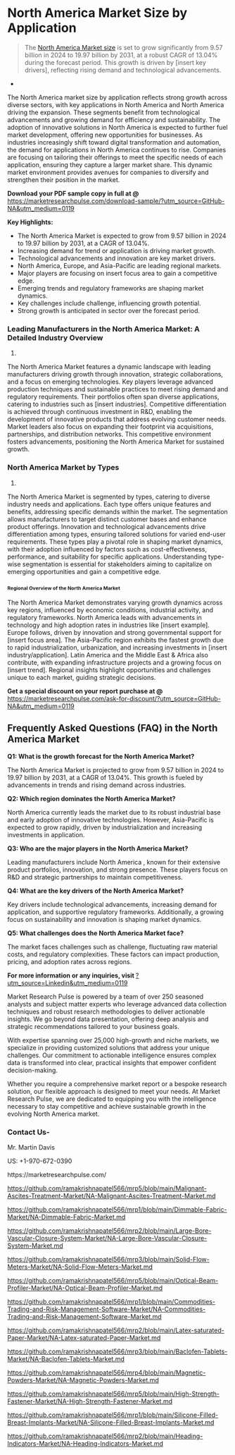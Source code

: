 <h1>North America  Market&nbsp;Size by Application</h1><blockquote><p>The <a href="https://marketresearchpulse.com/download-sample/?utm_source=GitHub-NA&amp;utm_medium=0119">North America  Market size</a> is set to grow significantly from 9.57 billion in 2024 to 19.97 billion by 2031, at a robust CAGR of 13.04% during the forecast period. This growth is driven by [insert key drivers], reflecting rising demand and technological advancements.</p></blockquote><ul><li></li></ul><p>The North America  market size by application reflects strong growth across diverse sectors, with key applications in North America  and North America  driving the expansion. These segments benefit from technological advancements and growing demand for efficiency and sustainability. The adoption of innovative solutions in North America  is expected to further fuel market development, offering new opportunities for businesses. As industries increasingly shift toward digital transformation and automation, the demand for applications in North America  continues to rise. Companies are focusing on tailoring their offerings to meet the specific needs of each application, ensuring they capture a larger market share. This dynamic market environment provides avenues for companies to diversify and strengthen their position in the market.</p><p><strong>Download your PDF sample copy in full at @ </strong><a href="https://marketresearchpulse.com/download-sample/?utm_source=GitHub-NA&amp;utm_medium=0119">https://marketresearchpulse.com/download-sample/?utm_source=GitHub-NA&amp;utm_medium=0119</a></p><p><strong>Key Highlights: </strong></p><ul><li>The North America  Market is expected to grow from 9.57 billion in 2024 to 19.97 billion by 2031, at a CAGR of 13.04%.</li><li>Increasing demand for trend or application is driving market growth.</li><li>Technological advancements and innovation are key market drivers.</li><li>North America, Europe, and Asia-Pacific are leading regional markets.</li><li>Major players are focusing on insert focus area to gain a competitive edge.</li><li>Emerging trends and regulatory frameworks are shaping market dynamics.</li><li>Key challenges include challenge, influencing growth potential.</li><li>Strong growth is anticipated in sector over the forecast period.</li></ul><h3>Leading Manufacturers in the North America  Market: A Detailed Industry Overview</h3><ol><li></li></ol><div class="flex max-w-full flex-col flex-grow"><div class="min-h-8 text-message flex w-full flex-col items-end gap-2 whitespace-normal break-words [.text-message+&amp;]:mt-5" dir="auto" data-message-author-role="assistant" data-message-id="fd8432e4-4910-450d-b182-61b7bfb0a01f" data-message-model-slug="gpt-4o"><div class="flex w-full flex-col gap-1 empty:hidden first:pt-[3px]"><div class="markdown prose w-full break-words dark:prose-invert light"><p>The North America  Market features a dynamic landscape with leading manufacturers driving growth through innovation, strategic collaborations, and a focus on emerging technologies. Key players leverage advanced production techniques and sustainable practices to meet rising demand and regulatory requirements. Their portfolios often span diverse applications, catering to industries such as [insert industries]. Competitive differentiation is achieved through continuous investment in R&amp;D, enabling the development of innovative products that address evolving customer needs. Market leaders also focus on expanding their footprint via acquisitions, partnerships, and distribution networks. This competitive environment fosters advancements, positioning the North America  Market for sustained growth.</p></div></div></div></div><h3>North America  Market by Types</h3><ol><li></li></ol><div class="flex max-w-full flex-col flex-grow"><div class="min-h-8 text-message flex w-full flex-col items-end gap-2 whitespace-normal break-words [.text-message+&amp;]:mt-5" dir="auto" data-message-author-role="assistant" data-message-id="084470be-0bb7-4664-bddf-5156b4f41249" data-message-model-slug="gpt-4o-mini"><div class="flex w-full flex-col gap-1 empty:hidden first:pt-[3px]"><div class="markdown prose w-full break-words dark:prose-invert light"><p>The North America  Market is segmented by types, catering to diverse industry needs and applications. Each type offers unique features and benefits, addressing specific demands within the market. The segmentation allows manufacturers to target distinct customer bases and enhance product offerings. Innovation and technological advancements drive differentiation among types, ensuring tailored solutions for varied end-user requirements. These types play a pivotal role in shaping market dynamics, with their adoption influenced by factors such as cost-effectiveness, performance, and suitability for specific applications. Understanding type-wise segmentation is essential for stakeholders aiming to capitalize on emerging opportunities and gain a competitive edge.</p></div></div></div></div><h3><span style="font-size: 11px;">Regional Overview of the North America  Market</span></h3><div class="flex max-w-full flex-col flex-grow"><div class="min-h-8 text-message flex w-full flex-col items-end gap-2 whitespace-normal break-words [.text-message+&amp;]:mt-5" dir="auto" data-message-author-role="assistant" data-message-id="e9038762-ce64-4e30-91c9-9bd413514231" data-message-model-slug="gpt-4o-mini"><div class="flex w-full flex-col gap-1 empty:hidden first:pt-[3px]"><div class="markdown prose w-full break-words dark:prose-invert light"><p>The North America  Market demonstrates varying growth dynamics across key regions, influenced by economic conditions, industrial activity, and regulatory frameworks. North America leads with advancements in technology and high adoption rates in industries like [insert example]. Europe follows, driven by innovation and strong governmental support for [insert focus area]. The Asia-Pacific region exhibits the fastest growth due to rapid industrialization, urbanization, and increasing investments in [insert industry/application]. Latin America and the Middle East &amp; Africa also contribute, with expanding infrastructure projects and a growing focus on [insert trend]. Regional insights highlight opportunities and challenges unique to each market, guiding strategic decisions.</p></div></div></div></div><p><strong>Get a special discount on your report purchase at @ </strong><a href="https://marketresearchpulse.com/ask-for-discount/?utm_source=GitHub-NA&amp;utm_medium=0119">https://marketresearchpulse.com/ask-for-discount/?utm_source=GitHub-NA&amp;utm_medium=0119</a></p><h2>Frequently Asked Questions (FAQ) in the North America  Market</h2><p><strong>Q1: What is the growth forecast for the North America  Market?</strong></p><p>The North America  Market is projected to grow from 9.57 billion in 2024 to 19.97 billion by 2031, at a CAGR of 13.04%. This growth is fueled by advancements in trends and rising demand across industries.</p><p><strong>Q2: Which region dominates the North America  Market?</strong></p><p>North America currently leads the market due to its robust industrial base and early adoption of innovative technologies. However, Asia-Pacific is expected to grow rapidly, driven by industrialization and increasing investments in application.</p><p><strong>Q3: Who are the major players in the North America  Market?</strong></p><p>Leading manufacturers include North America , known for their extensive product portfolios, innovation, and strong presence. These players focus on R&amp;D and strategic partnerships to maintain competitiveness.</p><p><strong>Q4: What are the key drivers of the North America  Market?</strong></p><p>Key drivers include technological advancements, increasing demand for application, and supportive regulatory frameworks. Additionally, a growing focus on sustainability and innovation is shaping market dynamics.</p><p><strong>Q5: What challenges does the North America  Market face?</strong></p><p>The market faces challenges such as challenge, fluctuating raw material costs, and regulatory complexities. These factors can impact production, pricing, and adoption rates across regions.</p><p><strong>For more information or any inquiries, visit&nbsp;</strong><a href="?utm_source=Linkedin&utm_medium=0119">?utm_source=Linkedin&utm_medium=0119</a></p><p>Market Research Pulse is powered by a team of over 250 seasoned analysts and subject matter experts who leverage advanced data collection techniques and robust research methodologies to deliver actionable insights. We go beyond data presentation, offering deep analysis and strategic recommendations tailored to your business goals.</p><p>With expertise spanning over 25,000 high-growth and niche markets, we specialize in providing customized solutions that address your unique challenges. Our commitment to actionable intelligence ensures complex data is transformed into clear, practical insights that empower confident decision-making.</p><p>Whether you require a comprehensive market report or a bespoke research solution, our flexible approach is designed to meet your needs. At Market Research Pulse, we are dedicated to equipping you with the intelligence necessary to stay competitive and achieve sustainable growth in the evolving North America  market.</p><h3><strong>Contact Us-</strong></h3><p>Mr. Martin Davis</p><p>US: +1-970-672-0390</p><p>https://marketresearchpulse.com/</p><p><a href="https://github.com/ramakrishnapatel566/mrp5/blob/main/Malignant-Ascites-Treatment-Market/NA-Malignant-Ascites-Treatment-Market.md">https://github.com/ramakrishnapatel566/mrp5/blob/main/Malignant-Ascites-Treatment-Market/NA-Malignant-Ascites-Treatment-Market.md</a></p><p><a href="https://github.com/ramakrishnapatel566/mrp1/blob/main/Dimmable-Fabric-Market/NA-Dimmable-Fabric-Market.md">https://github.com/ramakrishnapatel566/mrp1/blob/main/Dimmable-Fabric-Market/NA-Dimmable-Fabric-Market.md</a></p><p><a href="https://github.com/ramakrishnapatel566/mrp2/blob/main/Large-Bore-Vascular-Closure-System-Market/NA-Large-Bore-Vascular-Closure-System-Market.md">https://github.com/ramakrishnapatel566/mrp2/blob/main/Large-Bore-Vascular-Closure-System-Market/NA-Large-Bore-Vascular-Closure-System-Market.md</a></p><p><a href="https://github.com/ramakrishnapatel566/mrp3/blob/main/Solid-Flow-Meters-Market/NA-Solid-Flow-Meters-Market.md">https://github.com/ramakrishnapatel566/mrp3/blob/main/Solid-Flow-Meters-Market/NA-Solid-Flow-Meters-Market.md</a></p><p><a href="https://github.com/ramakrishnapatel566/mrp5/blob/main/Optical-Beam-Profiler-Market/NA-Optical-Beam-Profiler-Market.md">https://github.com/ramakrishnapatel566/mrp5/blob/main/Optical-Beam-Profiler-Market/NA-Optical-Beam-Profiler-Market.md</a></p><p><a href="https://github.com/ramakrishnapatel566/mrp1/blob/main/Commodities-Trading-and-Risk-Management-Software-Market/NA-Commodities-Trading-and-Risk-Management-Software-Market.md">https://github.com/ramakrishnapatel566/mrp1/blob/main/Commodities-Trading-and-Risk-Management-Software-Market/NA-Commodities-Trading-and-Risk-Management-Software-Market.md</a></p><p><a href="https://github.com/ramakrishnapatel566/mrp2/blob/main/Latex-saturated-Paper-Market/NA-Latex-saturated-Paper-Market.md">https://github.com/ramakrishnapatel566/mrp2/blob/main/Latex-saturated-Paper-Market/NA-Latex-saturated-Paper-Market.md</a></p><p><a href="https://github.com/ramakrishnapatel566/mrp3/blob/main/Baclofen-Tablets-Market/NA-Baclofen-Tablets-Market.md">https://github.com/ramakrishnapatel566/mrp3/blob/main/Baclofen-Tablets-Market/NA-Baclofen-Tablets-Market.md</a></p><p><a href="https://github.com/ramakrishnapatel566/mrp4/blob/main/Magnetic-Powders-Market/NA-Magnetic-Powders-Market.md">https://github.com/ramakrishnapatel566/mrp4/blob/main/Magnetic-Powders-Market/NA-Magnetic-Powders-Market.md</a></p><p><a href="https://github.com/ramakrishnapatel566/mrp5/blob/main/High-Strength-Fastener-Market/NA-High-Strength-Fastener-Market.md">https://github.com/ramakrishnapatel566/mrp5/blob/main/High-Strength-Fastener-Market/NA-High-Strength-Fastener-Market.md</a></p><p><a href="https://github.com/ramakrishnapatel566/mrp1/blob/main/Silicone-Filled-Breast-Implants-Market/NA-Silicone-Filled-Breast-Implants-Market.md">https://github.com/ramakrishnapatel566/mrp1/blob/main/Silicone-Filled-Breast-Implants-Market/NA-Silicone-Filled-Breast-Implants-Market.md</a></p><p><a href="https://github.com/ramakrishnapatel566/mrp2/blob/main/Heading-Indicators-Market/NA-Heading-Indicators-Market.md">https://github.com/ramakrishnapatel566/mrp2/blob/main/Heading-Indicators-Market/NA-Heading-Indicators-Market.md</a></p>
